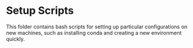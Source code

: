 # Setup Scripts

This folder contains bash scripts for setting up particular configurations on new machines, such as installing conda
and creating a new environment quickly.